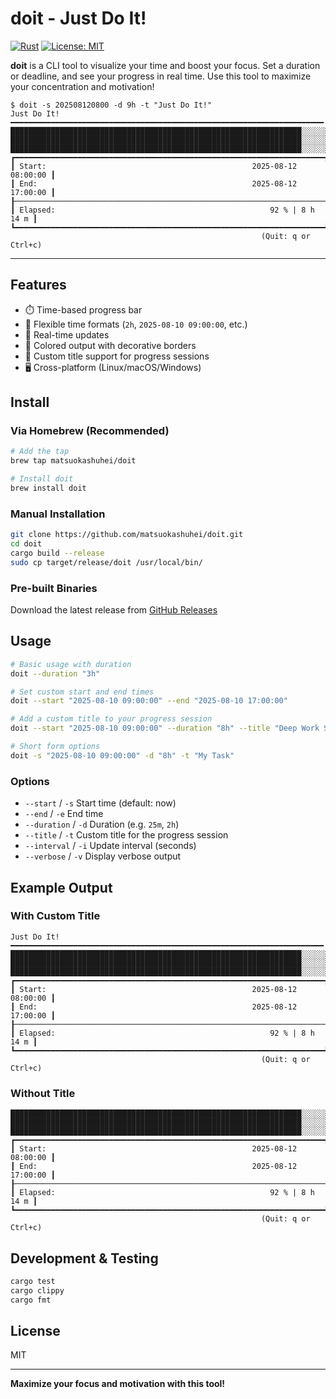 # doit - Just Do It!

[![Rust](https://img.shields.io/badge/rust-1.70+-orange.svg)](https://www.rust-lang.org)
[![License: MIT](https://img.shields.io/badge/License-MIT-yellow.svg)](https://opensource.org/licenses/MIT)

**doit** is a CLI tool to visualize your time and boost your focus.
Set a duration or deadline, and see your progress in real time.
Use this tool to maximize your concentration and motivation!

```
$ doit -s 202508120800 -d 9h -t "Just Do It!"
Just Do It!
━━━━━━━━━━━━━━━━━━━━━━━━━━━━━━━━━━━━━━━━━━━━━━━━━━━━━━━━━━━━━━━━━━━━━━
█████████████████████████████████████████████████████████████████░░░░░░
█████████████████████████████████████████████████████████████████░░░░░░
█████████████████████████████████████████████████████████████████░░░░░░
┏━━━━━━━━━━━━━━━━━━━━━━━━━━━━━━━━━━━━━━━━━━━━━━━━━━━━━━━━━━━━━━━━━━━━━┓
┃ Start:                                              2025-08-12 08:00:00 ┃
┃ End:                                                2025-08-12 17:00:00 ┃
┠─────────────────────────────────────────────────────────────────────────┨
┃ Elapsed:                                                92 % | 8 h 14 m ┃
┗━━━━━━━━━━━━━━━━━━━━━━━━━━━━━━━━━━━━━━━━━━━━━━━━━━━━━━━━━━━━━━━━━━━━━┛
                                                        (Quit: q or Ctrl+c)
```
---

## Features

- ⏱️ Time-based progress bar
- 🎯 Flexible time formats (`2h`, `2025-08-10 09:00:00`, etc.)
- 🔄 Real-time updates
- 🎨 Colored output with decorative borders
- 📝 Custom title support for progress sessions
- 🖥️ Cross-platform (Linux/macOS/Windows)

## Install

### Via Homebrew (Recommended)

```bash
# Add the tap
brew tap matsuokashuhei/doit

# Install doit
brew install doit
```

### Manual Installation

```bash
git clone https://github.com/matsuokashuhei/doit.git
cd doit
cargo build --release
sudo cp target/release/doit /usr/local/bin/
```

### Pre-built Binaries

Download the latest release from [GitHub Releases](https://github.com/matsuokashuhei/doit/releases)

## Usage

```bash
# Basic usage with duration
doit --duration "3h"

# Set custom start and end times
doit --start "2025-08-10 09:00:00" --end "2025-08-10 17:00:00"

# Add a custom title to your progress session
doit --start "2025-08-10 09:00:00" --duration "8h" --title "Deep Work Session"

# Short form options
doit -s "2025-08-10 09:00:00" -d "8h" -t "My Task"
```

### Options

- `--start` / `-s` Start time (default: now)
- `--end` / `-e` End time
- `--duration` / `-d` Duration (e.g. `25m`, `2h`)
- `--title` / `-t` Custom title for the progress session
- `--interval` / `-i` Update interval (seconds)
- `--verbose` / `-v` Display verbose output

## Example Output

### With Custom Title

```
Just Do It!
━━━━━━━━━━━━━━━━━━━━━━━━━━━━━━━━━━━━━━━━━━━━━━━━━━━━━━━━━━━━━━━━━━━━━━
█████████████████████████████████████████████████████████████████░░░░░░
█████████████████████████████████████████████████████████████████░░░░░░
█████████████████████████████████████████████████████████████████░░░░░░
┏━━━━━━━━━━━━━━━━━━━━━━━━━━━━━━━━━━━━━━━━━━━━━━━━━━━━━━━━━━━━━━━━━━━━━┓
┃ Start:                                              2025-08-12 08:00:00 ┃
┃ End:                                                2025-08-12 17:00:00 ┃
┠─────────────────────────────────────────────────────────────────────────┨
┃ Elapsed:                                                92 % | 8 h 14 m ┃
┗━━━━━━━━━━━━━━━━━━━━━━━━━━━━━━━━━━━━━━━━━━━━━━━━━━━━━━━━━━━━━━━━━━━━━┛
                                                        (Quit: q or Ctrl+c)
```

### Without Title

```
█████████████████████████████████████████████████████████████████░░░░░░
█████████████████████████████████████████████████████████████████░░░░░░
█████████████████████████████████████████████████████████████████░░░░░░
┏━━━━━━━━━━━━━━━━━━━━━━━━━━━━━━━━━━━━━━━━━━━━━━━━━━━━━━━━━━━━━━━━━━━━━┓
┃ Start:                                              2025-08-12 08:00:00 ┃
┃ End:                                                2025-08-12 17:00:00 ┃
┠─────────────────────────────────────────────────────────────────────────┨
┃ Elapsed:                                                92 % | 8 h 14 m ┃
┗━━━━━━━━━━━━━━━━━━━━━━━━━━━━━━━━━━━━━━━━━━━━━━━━━━━━━━━━━━━━━━━━━━━━━┛
                                                        (Quit: q or Ctrl+c)
```

## Development & Testing

```bash
cargo test
cargo clippy
cargo fmt
```

## License

MIT

---

**Maximize your focus and motivation with this tool!**
